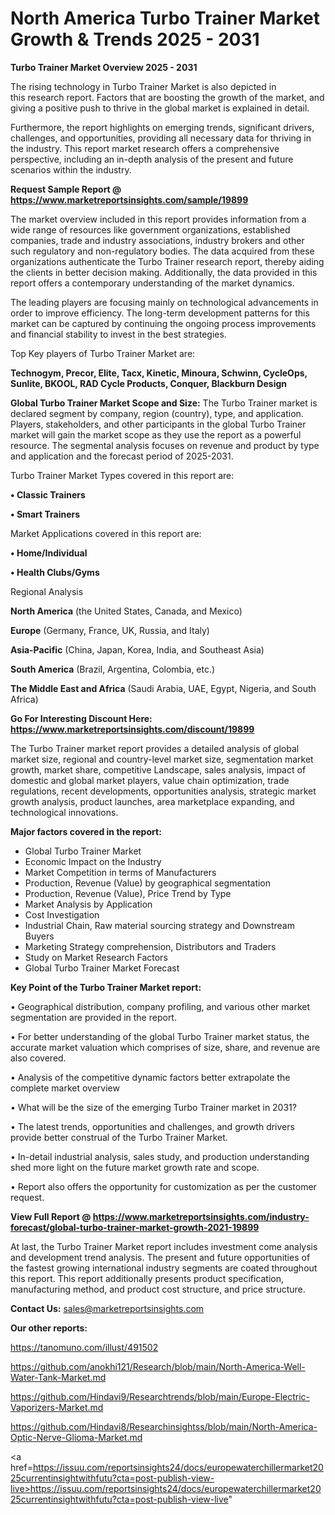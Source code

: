 # North America Turbo Trainer Market Growth & Trends 2025 - 2031

<Strong> Turbo Trainer Market Overview 2025 - 2031</strong>

The rising technology in Turbo Trainer Market is also depicted in this research report. Factors that are boosting the growth of the market, and giving a positive push to thrive in the global market is explained in detail.

Furthermore, the report highlights on emerging trends, significant drivers, challenges, and opportunities, providing all necessary data for thriving in the industry. This report market research offers a comprehensive perspective, including an in-depth analysis of the present and future scenarios within the industry.

<strong>Request Sample Report @ <a href=https://www.marketreportsinsights.com/sample/19899>https://www.marketreportsinsights.com/sample/19899</a></strong>

The market overview included in this report provides information from a wide range of resources like government organizations, established companies, trade and industry associations, industry brokers and other such regulatory and non-regulatory bodies. The data acquired from these organizations authenticate the Turbo Trainer research report, thereby aiding the clients in better decision making. Additionally, the data provided in this report offers a contemporary understanding of the market dynamics.

The leading players are focusing mainly on technological advancements in order to improve efficiency. The long-term development patterns for this market can be captured by continuing the ongoing process improvements and financial stability to invest in the best strategies.

Top Key players of Turbo Trainer Market are:

<strong>Technogym, Precor, Elite, Tacx, Kinetic, Minoura, Schwinn, CycleOps, Sunlite, BKOOL, RAD Cycle Products, Conquer, Blackburn Design</strong>

<strong><b>Global Turbo Trainer Market Scope and Size:</b></strong>
The Turbo Trainer market is declared segment by company, region (country), type, and application. Players, stakeholders, and other participants in the global Turbo Trainer market will gain the market scope as they use the report as a powerful resource. The segmental analysis focuses on revenue and product by type and application and the forecast period of 2025-2031.

Turbo Trainer Market Types covered in this report are:

<strong>• Classic Trainers

• Smart Trainers</strong>

Market Applications covered in this report are:

<strong>• Home/Individual

• Health Clubs/Gyms</strong> 

Regional Analysis

<strong>North America</strong> (the United States, Canada, and Mexico)

<strong>Europe</strong> (Germany, France, UK, Russia, and Italy)

<strong>Asia-Pacific</strong> (China, Japan, Korea, India, and Southeast Asia)

<strong>South America</strong> (Brazil, Argentina, Colombia, etc.)

<strong>The Middle East and Africa</strong> (Saudi Arabia, UAE, Egypt, Nigeria, and South Africa)

<strong>Go For Interesting Discount Here: <a href=https://www.marketreportsinsights.com/discount/19899>https://www.marketreportsinsights.com/discount/19899</a></strong>

The Turbo Trainer market report provides a detailed analysis of global market size, regional and country-level market size, segmentation market growth, market share, competitive Landscape, sales analysis, impact of domestic and global market players, value chain optimization, trade regulations, recent developments, opportunities analysis, strategic market growth analysis, product launches, area marketplace expanding, and technological innovations.

<strong><b>Major factors covered in the report:</b></strong>
<ul>
  <li>Global Turbo Trainer Market </li>
  <li>Economic Impact on the Industry</li>
  <li>Market Competition in terms of Manufacturers</li>
  <li>Production, Revenue (Value) by geographical segmentation</li>
  <li>Production, Revenue (Value), Price Trend by Type</li>
  <li>Market Analysis by Application</li>
  <li>Cost Investigation</li>
  <li>Industrial Chain, Raw material sourcing strategy and Downstream Buyers</li>
  <li>Marketing Strategy comprehension, Distributors and Traders</li>
  <li>Study on Market Research Factors</li>
  <li>Global Turbo Trainer Market Forecast</li>
</ul>

<strong><b>Key Point of the Turbo Trainer Market report:</b></strong>

• Geographical distribution, company profiling, and various other market segmentation are provided in the report.

• For better understanding of the global Turbo Trainer market status, the accurate market valuation which comprises of size, share, and revenue are also covered.

• Analysis of the competitive dynamic factors better extrapolate the complete market overview

• What will be the size of the emerging Turbo Trainer market in 2031?

• The latest trends, opportunities and challenges, and growth drivers provide better construal of the Turbo Trainer Market.

• In-detail industrial analysis, sales study, and production understanding shed more light on the future market growth rate and scope.

• Report also offers the opportunity for customization as per the customer request.

<strong><b>View Full Report @ <a href=https://www.marketreportsinsights.com/industry-forecast/global-turbo-trainer-market-growth-2021-19899>https://www.marketreportsinsights.com/industry-forecast/global-turbo-trainer-market-growth-2021-19899</a></b></strong>


At last, the Turbo Trainer Market report includes investment come analysis and development trend analysis. The present and future opportunities of the fastest growing international industry segments are coated throughout this report. This report additionally presents product specification, manufacturing method, and product cost structure, and price structure.

<strong>Contact Us:</strong>
sales@marketreportsinsights.com

<strong>Our other reports:</strong>

<a href=https://tanomuno.com/illust/491502>https://tanomuno.com/illust/491502</a>

<a href=https://github.com/anokhi121/Research/blob/main/North-America-Well-Water-Tank-Market.md>https://github.com/anokhi121/Research/blob/main/North-America-Well-Water-Tank-Market.md</a>

<a href=https://github.com/Hindavi9/Researchtrends/blob/main/Europe-Electric-Vaporizers-Market.md>https://github.com/Hindavi9/Researchtrends/blob/main/Europe-Electric-Vaporizers-Market.md</a>

<a href=https://github.com/Hindavi8/Researchinsightss/blob/main/North-America-Optic-Nerve-Glioma-Market.md>https://github.com/Hindavi8/Researchinsightss/blob/main/North-America-Optic-Nerve-Glioma-Market.md</a>

<a href=https://issuu.com/reportsinsights24/docs/europewaterchillermarket2025currentinsightwithfutu?cta=post-publish-view-live>https://issuu.com/reportsinsights24/docs/europewaterchillermarket2025currentinsightwithfutu?cta=post-publish-view-live</a>"
